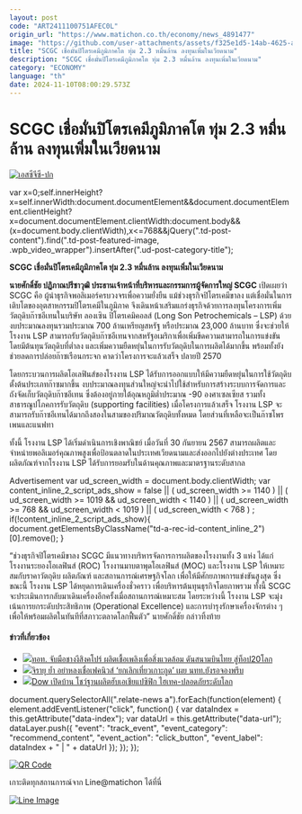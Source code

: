 ```yaml
---
layout: post
code: "ART2411100751AFEC0L"
origin_url: "https://www.matichon.co.th/economy/news_4891477"
image: "https://github.com/user-attachments/assets/f325e1d5-14ab-4625-a4ea-383cbb878a21"
title: "SCGC เชื่อมั่นปิโตรเคมีภูมิภาคโต ทุ่ม 2.3 หมื่นล้าน ลงทุนเพิ่มในเวียดนาม"
description: "SCGC เชื่อมั่นปิโตรเคมีภูมิภาคโต ทุ่ม 2.3 หมื่นล้าน ลงทุนเพิ่มในเวียดนาม"
category: "ECONOMY"
language: "th"
date: 2024-11-10T08:00:29.573Z
---
```


# SCGC เชื่อมั่นปิโตรเคมีภูมิภาคโต ทุ่ม 2.3 หมื่นล้าน ลงทุนเพิ่มในเวียดนาม

[![](https://www.matichon.co.th/wp-content/uploads/2024/11/เอสซีจีซี-ปก.jpg "เอสซีจีซี-ปก")](https://www.matichon.co.th/wp-content/uploads/2024/11/เอสซีจีซี-ปก.jpg)

var x=0;self.innerHeight?x=self.innerWidth:document.documentElement&&document.documentElement.clientHeight?x=document.documentElement.clientWidth:document.body&&(x=document.body.clientWidth),x<=768&&jQuery(".td-post-content").find(".td-post-featured-image, .wpb\_video\_wrapper").insertAfter(".ud-post-category-title");

**SCGC เชื่อมั่นปิโตรเคมีภูมิภาคโต ทุ่ม 2.3 หมื่นล้าน ลงทุนเพิ่มในเวียดนาม**

**นายศักดิ์ชัย ปฏิภาณปรีชาวุฒิ ประธานเจ้าหน้าที่บริหารและกรรมการผู้จัดการใหญ่ SCGC** เปิดเผยว่า SCGC คือ ผู้นำธุรกิจพอลิเมอร์ครบวงจรเพื่อความยั่งยืน แม้ช่วงธุรกิจปิโตรเคมีขาลง แต่เชื่อมั่นในการเติบโตของอุตสาหกรรมปิโตรเคมีในภูมิภาค จึงเดินหน้าเสริมแกร่งธุรกิจด้วยการลงทุนโครงการเพิ่มวัตถุดิบก๊าซอีเทนในบริษัท ลองเซิน ปิโตรเคมิคอลส์ (Long Son Petrochemicals – LSP) ด้วยงบประมาณลงทุนรวมประมาณ 700 ล้านเหรียญสหรัฐ หรือประมาณ 23,000 ล้านบาท ซึ่งจะช่วยให้โรงงาน LSP สามารถรับวัตถุดิบก๊าซอีเทนจากสหรัฐอเมริกาเพื่อเพิ่มขีดความสามารถในการแข่งขัน โดยมีต้นทุนวัตถุดิบที่ต่ำลง และเพิ่มความยืดหยุ่นในการรับวัตถุดิบในการผลิตได้มากขึ้น พร้อมทั้งยังช่วยลดการปล่อยก๊าซเรือนกระจก คาดว่าโครงการจะแล้วเสร็จ ปลายปี 2570

โดยกระบวนการผลิตโอเลฟินส์ของโรงงาน LSP ได้รับการออกแบบให้มีความยืดหยุ่นในการใช้วัตถุดิบตั้งต้นประเภทก๊าซมากขึ้น งบประมาณลงทุนส่วนใหญ่จะนำไปใช้สำหรับการสร้างระบบการจัดการและถังจัดเก็บวัตถุดิบก๊าซอีเทน ซึ่งต้องอยู่ภายใต้อุณหภูมิต่ำประมาณ -90 องศาเซลเซียส รวมทั้งสาธารณูปโภคการรับวัตถุดิบ (supporting facilities) เมื่อโครงการแล้วเสร็จ โรงงาน LSP จะสามารถรับก๊าซอีเทนได้มากถึงสองในสามของปริมาณวัตถุดิบทั้งหมด โดยส่วนที่เหลือจะเป็นก๊าซโพรเพนและแนฟทา

ทั้งนี้ โรงงาน LSP ได้เริ่มดำเนินการเชิงพาณิชย์ เมื่อวันที่ 30 กันยายน 2567 สามารถผลิตและจำหน่ายพอลิเมอร์คุณภาพสูงเพื่อป้อนตลาดในประเทศเวียดนามและส่งออกไปยังต่างประเทศ โดยผลิตภัณฑ์จากโรงงาน LSP ได้รับการยอมรับในด้านคุณภาพและมาตรฐานระดับสากล

Advertisement var ud\_screen\_width = document.body.clientWidth; var content\_inline\_2\_script\_ads\_show = false || ( ud\_screen\_width >= 1140 ) || ( ud\_screen\_width >= 1019 && ud\_screen\_width < 1140 ) || ( ud\_screen\_width >= 768 && ud\_screen\_width < 1019 ) || ( ud\_screen\_width < 768 ) ; if(!content\_inline\_2\_script\_ads\_show){ document.getElementsByClassName("td-a-rec-id-content\_inline\_2")\[0\].remove(); }

“ช่วงธุรกิจปิโตรเคมีขาลง SCGC มีแนวทางบริหารจัดการการผลิตของโรงงานทั้ง 3 แห่ง ได้แก่ โรงงานระยองโอเลฟินส์ (ROC) โรงงานมาบตาพุดโอเลฟินส์ (MOC) และโรงงาน LSP ให้เหมาะสมกับราคาวัตถุดิบ ผลิตภัณฑ์ และสถานการณ์เศรษฐกิจโลก เพื่อให้มีศักยภาพการแข่งขันสูงสุด ซึ่งขณะนี้ โรงงาน LSP ได้หยุดการเดินเครื่องชั่วคราว เพื่อบริหารต้นทุนธุรกิจโดยภาพรวม ทั้งนี้ SCGC จะประเมินการกลับมาเดินเครื่องอีกครั้งเมื่อสถานการณ์เหมาะสม โดยระหว่างนี้ โรงงาน LSP จะมุ่งเน้นการยกระดับประสิทธิภาพ (Operational Excellence) และการบำรุงรักษาเครื่องจักรต่าง ๆ เพื่อให้พร้อมผลิตในทันทีที่สภาวะตลาดโลกฟื้นตัว” นายศักดิ์ชัย กล่าวทิ้งท้าย

#### ข่าวที่เกี่ยวข้อง

*   [![](https://www.matichon.co.th/wp-content/uploads/2024/11/LINE_ALBUM_ท่าอากาศยานสุวรรณภูมิ_230502-1.jpg)ทอท. จับมือชางงีสิงคโปร์ ผลิตเชื้อเพลิงเพื่อสิ่งแวดล้อม ดันสนามบินไทย สู่ท็อป20โลก](https://www.matichon.co.th/economy/news_4891421)
*   [![](https://www.matichon.co.th/wp-content/uploads/2024/11/728-123.jpg)จิรายุ ย้ำ อย่าหลงเชื่อเฟคนิวส์ ‘ยกเลิกเที่ยวเกาะกูด’ เผย นทท.ยังรอจองพรึบ](https://www.matichon.co.th/economy/news_4891424)
*   [![](https://www.matichon.co.th/wp-content/uploads/2024/11/DOW2.jpg)Dow เปิดบ้าน โชว์ฐานผลิตฮับเอเชียแปซิฟิก ไฮเทค-ปลอดภัยระดับโลก](https://www.matichon.co.th/news-monitor/news_4890511)

document.querySelectorAll(".relate-news a").forEach(function(element) { element.addEventListener("click", function() { var dataIndex = this.getAttribute("data-index"); var dataUrl = this.getAttribute("data-url"); dataLayer.push({ "event": "track\_event", "event\_category": "recommend\_content", "event\_action": "click\_button", "event\_label": dataIndex + " | " + dataUrl }); }); });

[![QR Code](https://www.matichon.co.th/wp-content/uploads/2023/07/wob1371z.jpg)](https://lin.ee/ht0nDxX)

เกาะติดทุกสถานการณ์จาก Line@matichon ได้ที่นี่

[![Line Image](https://www.matichon.co.th/wp-content/uploads/2023/07/th.png)](https://lin.ee/ht0nDxX)